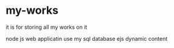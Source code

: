 # my-works

it is for storing all my works on it

node js web applicatin
use my sql database
ejs dynamic content
